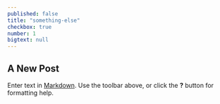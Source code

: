 ```yaml
---
published: false
title: "something-else"
checkbox: true
number: 1
bigtext: null
---
```



## A New Post

Enter text in [Markdown](http://daringfireball.net/projects/markdown/). Use the toolbar above, or click the **?** button for formatting help.
